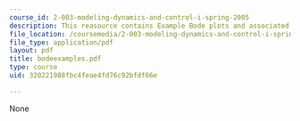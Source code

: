 ```yaml
---
course_id: 2-003-modeling-dynamics-and-control-i-spring-2005
description: This reasource contains Example Bode plots and associated code.
file_location: /coursemedia/2-003-modeling-dynamics-and-control-i-spring-2005/320221988fbc4feae4fd76c92bfdf66e_bodeexamples.pdf
file_type: application/pdf
layout: pdf
title: bodeexamples.pdf
type: course
uid: 320221988fbc4feae4fd76c92bfdf66e

---
```

None